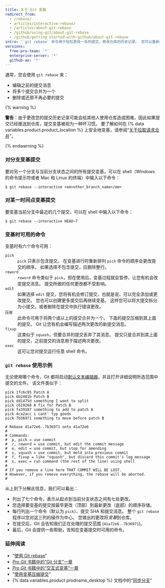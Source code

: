 ```yaml
---
title: 关于 Git 变基
redirect_from:
  - /rebase/
  - articles/interactive-rebase/
  - /articles/about-git-rebase
  - /github/using-git/about-git-rebase
  - /github/getting-started-with-github/about-git-rebase
intro: '`git rebase` 命令用于轻松更改一系列提交，修改仓库的历史记录。 您可以重新排序、编辑提交或将提交压缩到一起。'
versions:
  free-pro-team: '*'
  enterprise-server: '*'
  github-ae: '*'
---
```

通常，您会使用 `git rebase` 来：

* 编辑之前的提交消息
* 将多个提交合并为一个
* 删除或还原不再必要的提交

{% warning %}

**警告**：由于更改您的提交历史记录可能会给其他人使用仓库造成困难，因此如果提交已经推送到仓库，提交变基被视为一种坏习惯。 要了解如何在 {% data variables.product.product_location %} 上安全地变基，请参阅“[关于拉取请求合并](/articles/about-pull-request-merges)”。

{% endwarning %}

### 对分支变基提交

要对另一个分支与当前分支状态之间的所有提交变基，可以在 shell（Windows 的命令提示符或者 Mac 和 Linux 的终端）中输入以下命令：

```shell
$ git rebase --interactive <em>other_branch_name</em>
```

### 对某一时间点变基提交

要变基当前分支中最近的几个提交，可以在 shell 中输入以下命令：

```shell
$ git rebase --interactive HEAD~7
```

### 变基时可用的命令

变基时有六个命令可用：

<dl>
<dt><code>pick</code></dt>
<dd><code>pick</code> 只表示包含提交。 在变基进行时重新排列 <code>pick</code> 命令的顺序会更改提交的顺序。 如果选择不包含提交，应删除整行。 </dd>

<dt><code>reword</code></dt>
<dd><code>reword</code> 命令类似于 <code>pick</code>，但在使用后，变基过程就会暂停，让您有机会改变提交消息。 提交所做的任何更改都不受影响。 </dd>

<dt><code>edit</code></dt>
<dd>如果选择 <code>edit</code> 提交，您将有机会修订提交，也就是说，可以完全添加或更改提交。 您也可以创建更多提交后再继续变基。 这样您可以将大提交拆分为小提交，或者删除在提交中执行错误更改。 </dd>

<dt><code>压缩</code></dt>
<dd>此命令可用于将两个或以上的提交合并为一个。 下面的提交压缩到其上面的提交。 Git 让您有机会编写描述两次更改的新提交消息。</dd>

<dt><code>fixup</code></dt>
<dd>这类似于 <code>squash</code>，但要合并的提交丢弃了其消息。 提交只是合并到其上面的提交，之前提交的消息用于描述两次更改。</dd>

<dt><code>exec</code></dt>
<dd>这可让您对提交运行任意 shell 命令。</dd>
</dl>

### `git rebase` 使用示例

无论使用哪个命令，Git 都将启动[默认文本编辑器](/github/getting-started-with-github/associating-text-editors-with-git)，并且打开详细说明所选范围中提交的文件。 该文件类似于：

```
pick 1fc6c95 Patch A
pick 6b2481b Patch B
pick dd1475d something I want to split
pick c619268 A fix for Patch B
pick fa39187 something to add to patch A
pick 4ca2acc i cant' typ goods
pick 7b36971 something to move before patch B

# Rebase 41a72e6..7b36971 onto 41a72e6
#
# Commands:
#  p, pick = use commit
#  r, reword = use commit, but edit the commit message
#  e, edit = use commit, but stop for amending
#  s, squash = use commit, but meld into previous commit
#  f, fixup = like "squash", but discard this commit's log message
#  x, exec = run command (the rest of the line) using shell
#
# If you remove a line here THAT COMMIT WILL BE LOST.
# However, if you remove everything, the rebase will be aborted.
#
```

从上到下分解此信息，我们可以看出：

- 列出了七个命令，表示从起点到当前分支状态之间有七处更改。
- 您选择要变基的提交按最早更改（顶部）到最新更改（底部）的顺序存储。
- 每行列出一个命令（默认为 `pick`）、提交 SHA 和提交消息。 整个 `git rebase` 程序以您对这三列的操作为中心。 您做出的更改将*变基*到仓库。
- 在提交后，Git 会告知我们正在处理的提交范围 (`41a72e6..7b36971`)。
- 最后，Git 会提供一些帮助，告知在变基提交时可用的命令。

### 延伸阅读

- "[使用 Git rebase](/articles/using-git-rebase)"
- [_Pro Git_ 书籍中的“Git 分支”一章](https://git-scm.com/book/en/Git-Branching-Rebasing)
- [_Pro Git_ 书籍中的“交互式变基”一章](https://git-scm.com/book/en/Git-Tools-Rewriting-History#_changing_multiple)
- "[使用变基压缩提交](http://gitready.com/advanced/2009/02/10/squashing-commits-with-rebase.html)"
- {% data variables.product.prodname_desktop %} 文档中的“[同步分支](/desktop/contributing-to-projects/syncing-your-branch)”
